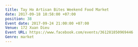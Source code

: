 ```yaml
---
title: Tay Ho Artisan Bites Weekend Food Market
date: 2017-09-18 18:58:00 +07:00
position: 38
Event date: 2017-09-24 21:00:00 +07:00
Venue: 172 Xuan Dieu
Event URL: https://www.facebook.com/events/361281850969446
Genre: market
---
```


